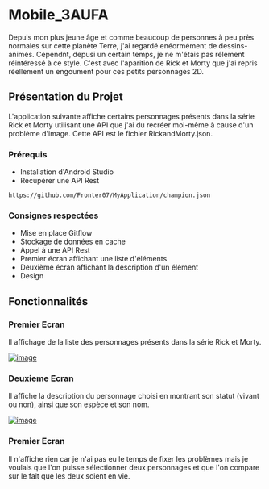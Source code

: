 # Mobile_3AUFA

Depuis mon plus jeune âge et comme beaucoup de personnes à peu près normales sur cette planète Terre, j'ai regardé enéormément de dessins-animés. Cependnt, depusi un certain temps, je ne m'étais pas rélement réintéressé à ce style. C'est avec l'aparition de Rick et Morty que j'ai repris réellement un engoument pour ces petits personnages 2D. 

## Présentation du Projet

L'application suivante affiche certains personnages présents dans la série Rick et Morty utilisant une API que j'ai du recréer moi-même à cause d'un problème d'image. Cette API est le fichier RickandMorty.json. 

### Prérequis

* Installation d'Android Studio
* Récupérer une API Rest

```
https://github.com/Fronter07/MyApplication/champion.json
```

### Consignes respectées

* Mise en place Gitflow
* Stockage de données en cache
* Appel à une API Rest
* Premier écran affichant une liste d'éléments
* Deuxième écran affichant la description d'un élément
* Design 



## Fonctionnalités

### Premier Ecran

Il affichage de la liste des personnages présents dans la série Rick et Morty.

[
![image](https://user-images.githubusercontent.com/62753718/83982968-f1e10d00-a92a-11ea-86de-f63e0e1ce01f.png)
](url)


### Deuxieme Ecran 

Il affiche la description du personnage choisi en montrant son statut (vivant ou non), ainsi que son espèce et son nom. 

[
![image](https://user-images.githubusercontent.com/62753718/83983002-2ead0400-a92b-11ea-8b2f-aaefbea1eb0f.png)
](url)

### Premier Ecran 

Il n'affiche rien car je n'ai pas eu le temps de fixer les problèmes mais je voulais que l'on puisse sélectionner deux personnages et que l'on compare sur le fait que les deux soient en vie. 
